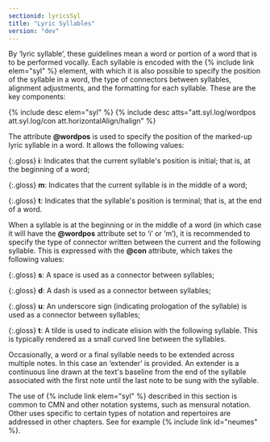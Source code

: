 ```yaml
---
sectionid: lyricsSyl
title: "Lyric Syllables"
version: "dev"
---
```


By ‘lyric syllable’, these guidelines mean a word or portion of a word that is to be performed vocally. Each syllable is encoded with the {% include link elem="syl" %} element, with which it is also possible to specify the position of the syllable in a word, the type of connectors between syllables, alignment adjustments, and the formatting for each syllable. These are the key components:

{% include desc elem="syl" %}
{% include desc atts="att.syl.log/wordpos att.syl.log/con att.horizontalAlign/halign" %}

The attribute **@wordpos** is used to specify the position of the marked-up lyric syllable in a word. It allows the following values:

{:.gloss}
**i**: Indicates that the current syllable's position is initial; that is, at the beginning of a word;

{:.gloss}
**m**: Indicates that the current syllable is in the middle of a word;

{:.gloss}
**t**: Indicates that the syllable's position is terminal; that is, at the end of a word.

When a syllable is at the beginning or in the middle of a word (in which case it will have the **@wordpos** attribute set to ‘i’ or ‘m’), it is recommended to specify the type of connector written between the current and the following syllable. This is expressed with the **@con** attribute, which takes the following values:

{:.gloss}
**s**: A space is used as a connector between syllables;

{:.gloss}
**d**: A dash is used as a connector between syllables;

{:.gloss}
**u**: An underscore sign (indicating prologation of the syllable) is used as a connector between syllables;

{:.gloss}
**t**: A tilde is used to indicate elision with the following syllable. This is typically rendered as a small curved line between the syllables.

Occasionally, a word or a final syllable needs to be extended across multiple notes. In this case an ‘extender’ is provided. An extender is a continuous line drawn at the text's baseline from the end of the syllable associated with the first note until the last note to be sung with the syllable.

The use of {% include link elem="syl" %} described in this section is common to CMN and other notation systems, such as mensural notation. Other uses specific to certain types of notation and repertoires are addressed in other chapters. See for example {% include link id="neumes" %}.
